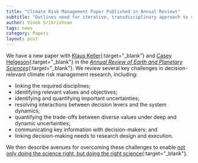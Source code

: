 ```yaml
---
title: "Climate Risk Management Paper Published in Annual Reviews"
subtitle: "Outlines need for iterative, transdisciplinary approach to climate risk management"
author: Vivek Srikrishnan
tags: news
category: Papers
layout: post
---
```


We have a new paper with [Klaus Keller](https://personal.ems.psu.edu/~kzk10/){:target="_blank"} and [Casey Helgeson](https://sites.google.com/site/caseyhelgeson/){:target="_blank"} in the [*Annual Review of Earth and Planetary Sciences*](https://doi.org/10.1146/annurev-earth-080320-055847){:target="_blank"}. We review several key challenges in decision-relevant climate risk management research, including:

* linking the required disciplines;
* identifying relevant values and objectives; 
* identifying and quantifying important uncertainties;
* resolving interactions between decision levers and the system dynamics;
* quantifying the trade-offs between diverse values under deep and dynamic uncertainties;
* communicating key information with decision-makers; and
* linking decision-making needs to research design and execution.

We then describe avenues for overcoming these challenges to enable [not only doing the science right, but doing the right science](https://doi.org/10.1002/9781119067825.ch10){:target="_blank"}.
